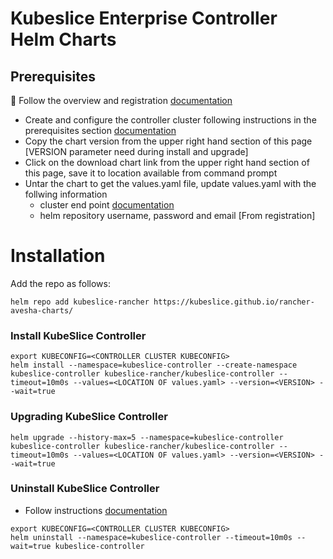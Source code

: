 # Kubeslice Enterprise Controller Helm Charts

## Prerequisites
📖 Follow the overview and registration [documentation](https://docs.avesha.io/documentation/enterprise/0.10.0/deployment-partners/deploying-kubeslice-on-rancher/)

- Create and configure the controller cluster following instructions in the prerequisites section [documentation](https://docs.avesha.io/documentation/enterprise/0.10.0/deployment-partners/deploying-kubeslice-on-rancher/installing-the-kubeslice-controller-on-rancher)
- Copy the chart version from the upper right hand section of this page [VERSION parameter need during install and upgrade]
- Click on the download chart link from the upper right hand section of this page, save it to location available from command prompt 
- Untar the chart to get the values.yaml file, update values.yaml with the follwing information
  - cluster end point [documentation](https://docs.avesha.io/documentation/enterprise/0.10.0/deployment-partners/deploying-kubeslice-on-rancher/installing-the-kubeslice-controller-on-rancher#getting-the-controller-cluster-endpoint)
  - helm repository username, password and email [From registration]


# Installation

Add the repo as follows:

```console
helm repo add kubeslice-rancher https://kubeslice.github.io/rancher-avesha-charts/
```

### Install KubeSlice Controller
```console
export KUBECONFIG=<CONTROLLER CLUSTER KUBECONFIG>
helm install --namespace=kubeslice-controller --create-namespace kubeslice-controller kubeslice-rancher/kubeslice-controller --timeout=10m0s --values=<LOCATION OF values.yaml> --version=<VERSION> --wait=true 
```

### Upgrading KubeSlice Controller

```console
helm upgrade --history-max=5 --namespace=kubeslice-controller kubeslice-controller kubeslice-rancher/kubeslice-controller --timeout=10m0s --values=<LOCATION OF values.yaml> --version=<VERSION> --wait=true 
```

### Uninstall KubeSlice Controller
- Follow instructions [documentation](https://docs.avesha.io/documentation/enterprise/0.5.0/getting-started-with-cloud-clusters/uninstalling-kubeslice/uninstalling-the-kubeslice-controller/)

```console
export KUBECONFIG=<CONTROLLER CLUSTER KUBECONFIG>
helm uninstall --namespace=kubeslice-controller --timeout=10m0s --wait=true kubeslice-controller
```


